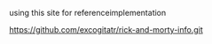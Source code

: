using this site for referenceimplementation

https://github.com/excogitatr/rick-and-morty-info.git

